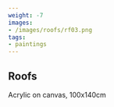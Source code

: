 ```yaml
---
weight: -7
images:
- /images/roofs/rf03.png
tags:
- paintings
---
```


## Roofs

Acrylic on canvas, 100x140cm
